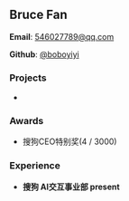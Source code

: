 ## Bruce Fan

**Email**: 546027789@qq.com

**Github**: [@boboyiyi](https://github.com/boboyiyi)

### Projects
 - 

### Awards

- 搜狗CEO特别奖(4 / 3000)

### Experience

- **搜狗 AI交互事业部 present**